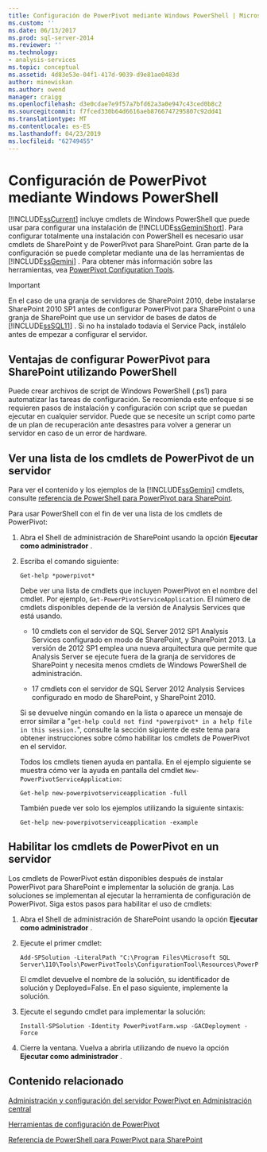 ```yaml
---
title: Configuración de PowerPivot mediante Windows PowerShell | Microsoft Docs
ms.custom: ''
ms.date: 06/13/2017
ms.prod: sql-server-2014
ms.reviewer: ''
ms.technology:
- analysis-services
ms.topic: conceptual
ms.assetid: 4d83e53e-04f1-417d-9039-d9e81ae0483d
author: minewiskan
ms.author: owend
manager: craigg
ms.openlocfilehash: d3e0cdae7e9f57a7bfd62a3a0e947c43ced0b8c2
ms.sourcegitcommit: f7fced330b64d6616aeb8766747295807c92dd41
ms.translationtype: MT
ms.contentlocale: es-ES
ms.lasthandoff: 04/23/2019
ms.locfileid: "62749455"
---
```

# <a name="powerpivot-configuration-using-windows-powershell"></a>Configuración de PowerPivot mediante Windows PowerShell
  [!INCLUDE[ssCurrent](../../includes/sscurrent-md.md)] incluye cmdlets de Windows PowerShell que puede usar para configurar una instalación de [!INCLUDE[ssGeminiShort](../../includes/ssgeminishort-md.md)]. Para configurar totalmente una instalación con PowerShell es necesario usar cmdlets de SharePoint y de PowerPivot para SharePoint. Gran parte de la configuración se puede completar mediante una de las herramientas de [!INCLUDE[ssGemini](../../includes/ssgemini-md.md)] . Para obtener más información sobre las herramientas, vea [PowerPivot Configuration Tools](power-pivot-configuration-tools.md).  
  
> [!IMPORTANT]  
>  En el caso de una granja de servidores de SharePoint 2010, debe instalarse SharePoint 2010 SP1 antes de configurar PowerPivot para SharePoint o una granja de SharePoint que use un servidor de bases de datos de [!INCLUDE[ssSQL11](../../includes/sssql11-md.md)] . Si no ha instalado todavía el Service Pack, instálelo antes de empezar a configurar el servidor.  
  
## <a name="benefits-of-configuring-powerpivot-for-sharepoint-using-powershell"></a>Ventajas de configurar PowerPivot para SharePoint utilizando PowerShell  
 Puede crear archivos de script de Windows PowerShell (.ps1) para automatizar las tareas de configuración. Se recomienda este enfoque si se requieren pasos de instalación y configuración con script que se puedan ejecutar en cualquier servidor. Puede que se necesite un script como parte de un plan de recuperación ante desastres para volver a generar un servidor en caso de un error de hardware.  
  
## <a name="view-a-list-of-the-powerpivot-cmdlets-on-a-server"></a>Ver una lista de los cmdlets de PowerPivot de un servidor  
 Para ver el contenido y los ejemplos de la [!INCLUDE[ssGemini](../../includes/ssgemini-md.md)] cmdlets, consulte [referencia de PowerShell para PowerPivot para SharePoint](/sql/analysis-services/powershell/powershell-reference-for-power-pivot-for-sharepoint).  
  
 Para usar PowerShell con el fin de ver una lista de los cmdlets de PowerPivot:  
  
1.  Abra el Shell de administración de SharePoint usando la opción **Ejecutar como administrador** .  
  
2.  Escriba el comando siguiente:  
  
    ```  
    Get-help *powerpivot*  
    ```  
  
     Debe ver una lista de cmdlets que incluyen PowerPivot en el nombre del cmdlet. Por ejemplo, `Get-PowerPivotServiceApplication`. El número de cmdlets disponibles depende de la versión de Analysis Services que está usando.  
  
    -   10 cmdlets con el servidor de SQL Server 2012 SP1 Analysis Services configurado en modo de SharePoint, y SharePoint 2013. La versión de 2012 SP1 emplea una nueva arquitectura que permite que Analysis Server se ejecute fuera de la granja de servidores de SharePoint y necesita menos cmdlets de Windows PowerShell de administración.  
  
    -   17 cmdlets con el servidor de SQL Server 2012 Analysis Services configurado en modo de SharePoint, y SharePoint 2010.  
  
     Si se devuelve ningún comando en la lista o aparece un mensaje de error similar a "`get-help could not find *powerpivot* in a help file in this session.`", consulte la sección siguiente de este tema para obtener instrucciones sobre cómo habilitar los cmdlets de PowerPivot en el servidor.  
  
     Todos los cmdlets tienen ayuda en pantalla. En el ejemplo siguiente se muestra cómo ver la ayuda en pantalla del cmdlet `New-PowerPivotServiceApplication`:  
  
    ```  
    Get-help new-powerpivotserviceapplication -full  
    ```  
  
     También puede ver solo los ejemplos utilizando la siguiente sintaxis:  
  
    ```  
    Get-help new-powerpivotserviceapplication -example  
    ```  
  
## <a name="enable-powerpivot-cmdlets-on-a-server"></a>Habilitar los cmdlets de PowerPivot en un servidor  
 Los cmdlets de PowerPivot están disponibles después de instalar PowerPivot para SharePoint e implementar la solución de granja. Las soluciones se implementan al ejecutar la herramienta de configuración de PowerPivot. Siga estos pasos para habilitar el uso de cmdlets:  
  
1.  Abra el Shell de administración de SharePoint usando la opción **Ejecutar como administrador** .  
  
2.  Ejecute el primer cmdlet:  
  
    ```  
    Add-SPSolution -LiteralPath "C:\Program Files\Microsoft SQL Server\110\Tools\PowerPivotTools\ConfigurationTool\Resources\PowerPivotFarm.wsp"  
    ```  
  
     El cmdlet devuelve el nombre de la solución, su identificador de solución y Deployed=False. En el paso siguiente, implemente la solución.  
  
3.  Ejecute el segundo cmdlet para implementar la solución:  
  
    ```  
    Install-SPSolution -Identity PowerPivotFarm.wsp -GACDeployment -Force  
    ```  
  
4.  Cierre la ventana. Vuelva a abrirla utilizando de nuevo la opción **Ejecutar como administrador** .  
  
## <a name="related-content"></a>Contenido relacionado  
 [Administración y configuración del servidor PowerPivot en Administración central](power-pivot-server-administration-and-configuration-in-central-administration.md)  
  
 [Herramientas de configuración de PowerPivot](power-pivot-configuration-tools.md)  
  
 [Referencia de PowerShell para PowerPivot para SharePoint](/sql/analysis-services/powershell/powershell-reference-for-power-pivot-for-sharepoint)  
  
  
